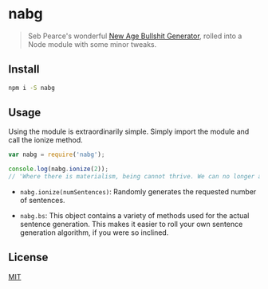 # nabg

> Seb Pearce's wonderful [New Age Bullshit Generator](http://sebpearce.com/bullshit), rolled into a Node module with some minor tweaks.

## Install

```bash
npm i -S nabg
```

## Usage

Using the module is extraordinarily simple. Simply import the module and call the ionize method.

```JavaScript
var nabg = require('nabg');

console.log(nabg.ionize(2));
// 'Where there is materialism, being cannot thrive. We can no longer afford to live with desire.'
```

- `nabg.ionize(numSentences)`: Randomly generates the requested number of sentences.


- `nabg.bs`: This object contains a variety of methods used for the actual sentence generation. This makes it easier to 
roll your own sentence generation algorithm, if you were so inclined.

## License

[MIT](http://vjpr.mit-license.org)

[npm-url]: https://npmjs.org/package/nabg
